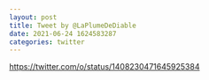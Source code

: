 ```yaml
--- 
layout: post 
title: Tweet by @LaPlumeDeDiable 
date: 2021-06-24 1624583287 
categories: twitter 
--- 
```

https://twitter.com/o/status/1408230471645925384